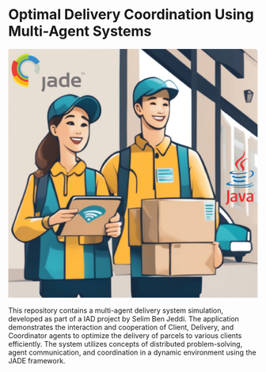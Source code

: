 # Optimal Delivery Coordination Using Multi-Agent Systems

![Project Logo](https://github.com/SBJ2000/Optimal-Delivery-Coordination-Using-Multi-Agent-Systems/blob/main/Images/Logo.jpg)

 This repository contains a multi-agent delivery system simulation, developed as part of a IAD project by Selim Ben Jeddi. The application demonstrates the interaction and cooperation of Client, Delivery, and Coordinator agents to optimize the delivery of parcels to various clients efficiently. The system utilizes concepts of distributed problem-solving, agent communication, and coordination in a dynamic environment using the JADE framework.
